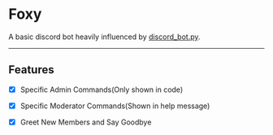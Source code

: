 # Foxy
 
A basic discord bot heavily influenced by [discord_bot.py](https://github.com/AlexFlipnote/discord_bot.py).

---

## Features

- [x] Specific Admin Commands(Only shown in code)
- [x] Specific Moderator Commands(Shown in help message)
- [x] Greet New Members and Say Goodbye

